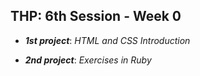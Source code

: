 <h2 id="thp-6th-session---week-0">THP: 6th Session - Week 0</h2>
<ul>
<li>
<p><em><strong>1st project</strong></em>: <em>HTML and CSS Introduction</em></p>
</li>
<li>
<p><em><strong>2nd project</strong></em>:  <em>Exercises in Ruby</em></p>
</li>
</ul>

